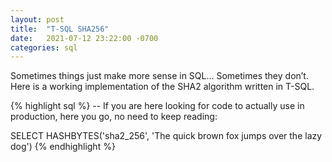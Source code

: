 ```yaml
---
layout: post
title:  "T-SQL SHA256"
date:   2021-07-12 23:22:00 -0700
categories: sql
---
```


Sometimes things just make more sense in SQL… Sometimes they don’t. Here is a working implementation of the SHA2 algorithm written in T-SQL.

{% highlight sql %}
-- If you are here looking for code to actually use in production, here you go, no need to keep reading:

SELECT HASHBYTES('sha2_256', 'The quick brown fox jumps over the lazy dog')
{% endhighlight %}